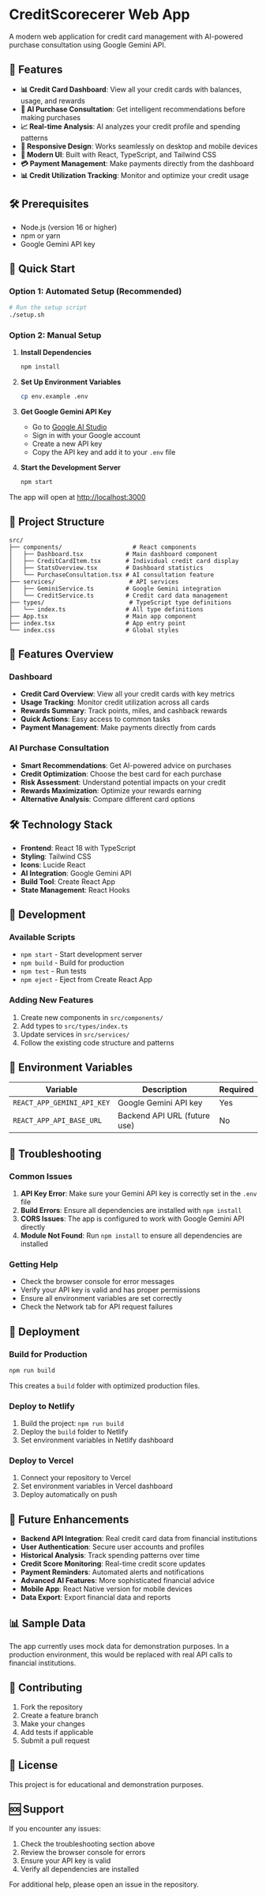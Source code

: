 # CreditScorecerer Web App

A modern web application for credit card management with AI-powered purchase consultation using Google Gemini API.

## 🚀 Features

- **📊 Credit Card Dashboard**: View all your credit cards with balances, usage, and rewards
- **🤖 AI Purchase Consultation**: Get intelligent recommendations before making purchases
- **📈 Real-time Analysis**: AI analyzes your credit profile and spending patterns
- **📱 Responsive Design**: Works seamlessly on desktop and mobile devices
- **🎨 Modern UI**: Built with React, TypeScript, and Tailwind CSS
- **💳 Payment Management**: Make payments directly from the dashboard
- **📊 Credit Utilization Tracking**: Monitor and optimize your credit usage

## 🛠️ Prerequisites

- Node.js (version 16 or higher)
- npm or yarn
- Google Gemini API key

## 🚀 Quick Start

### Option 1: Automated Setup (Recommended)

```bash
# Run the setup script
./setup.sh
```

### Option 2: Manual Setup

1. **Install Dependencies**
   ```bash
   npm install
   ```

2. **Set Up Environment Variables**
   ```bash
   cp env.example .env
   ```

3. **Get Google Gemini API Key**
   - Go to [Google AI Studio](https://makersuite.google.com/app/apikey)
   - Sign in with your Google account
   - Create a new API key
   - Copy the API key and add it to your `.env` file

4. **Start the Development Server**
   ```bash
   npm start
   ```

The app will open at [http://localhost:3000](http://localhost:3000)

## 📁 Project Structure

```
src/
├── components/                    # React components
│   ├── Dashboard.tsx            # Main dashboard component
│   ├── CreditCardItem.tsx       # Individual credit card display
│   ├── StatsOverview.tsx        # Dashboard statistics
│   └── PurchaseConsultation.tsx # AI consultation feature
├── services/                     # API services
│   ├── GeminiService.ts         # Google Gemini integration
│   └── CreditService.ts         # Credit card data management
├── types/                        # TypeScript type definitions
│   └── index.ts                 # All type definitions
├── App.tsx                      # Main app component
├── index.tsx                    # App entry point
└── index.css                    # Global styles
```

## 🎯 Features Overview

### Dashboard
- **Credit Card Overview**: View all your credit cards with key metrics
- **Usage Tracking**: Monitor credit utilization across all cards
- **Rewards Summary**: Track points, miles, and cashback rewards
- **Quick Actions**: Easy access to common tasks
- **Payment Management**: Make payments directly from cards

### AI Purchase Consultation
- **Smart Recommendations**: Get AI-powered advice on purchases
- **Credit Optimization**: Choose the best card for each purchase
- **Risk Assessment**: Understand potential impacts on your credit
- **Rewards Maximization**: Optimize your rewards earning
- **Alternative Analysis**: Compare different card options

## 🛠️ Technology Stack

- **Frontend**: React 18 with TypeScript
- **Styling**: Tailwind CSS
- **Icons**: Lucide React
- **AI Integration**: Google Gemini API
- **Build Tool**: Create React App
- **State Management**: React Hooks

## 🔧 Development

### Available Scripts

- `npm start` - Start development server
- `npm build` - Build for production
- `npm test` - Run tests
- `npm eject` - Eject from Create React App

### Adding New Features

1. Create new components in `src/components/`
2. Add types to `src/types/index.ts`
3. Update services in `src/services/`
4. Follow the existing code structure and patterns

## 🔑 Environment Variables

| Variable | Description | Required |
|----------|-------------|----------|
| `REACT_APP_GEMINI_API_KEY` | Google Gemini API key | Yes |
| `REACT_APP_API_BASE_URL` | Backend API URL (future use) | No |

## 🐛 Troubleshooting

### Common Issues

1. **API Key Error**: Make sure your Gemini API key is correctly set in the `.env` file
2. **Build Errors**: Ensure all dependencies are installed with `npm install`
3. **CORS Issues**: The app is configured to work with Google Gemini API directly
4. **Module Not Found**: Run `npm install` to ensure all dependencies are installed

### Getting Help

- Check the browser console for error messages
- Verify your API key is valid and has proper permissions
- Ensure all environment variables are set correctly
- Check the Network tab for API request failures

## 🚀 Deployment

### Build for Production

```bash
npm run build
```

This creates a `build` folder with optimized production files.

### Deploy to Netlify

1. Build the project: `npm run build`
2. Deploy the `build` folder to Netlify
3. Set environment variables in Netlify dashboard

### Deploy to Vercel

1. Connect your repository to Vercel
2. Set environment variables in Vercel dashboard
3. Deploy automatically on push

## 🔮 Future Enhancements

- **Backend API Integration**: Real credit card data from financial institutions
- **User Authentication**: Secure user accounts and profiles
- **Historical Analysis**: Track spending patterns over time
- **Credit Score Monitoring**: Real-time credit score updates
- **Payment Reminders**: Automated alerts and notifications
- **Advanced AI Features**: More sophisticated financial advice
- **Mobile App**: React Native version for mobile devices
- **Data Export**: Export financial data and reports

## 📊 Sample Data

The app currently uses mock data for demonstration purposes. In a production environment, this would be replaced with real API calls to financial institutions.

## 🤝 Contributing

1. Fork the repository
2. Create a feature branch
3. Make your changes
4. Add tests if applicable
5. Submit a pull request

## 📄 License

This project is for educational and demonstration purposes.

## 🆘 Support

If you encounter any issues:

1. Check the troubleshooting section above
2. Review the browser console for errors
3. Ensure your API key is valid
4. Verify all dependencies are installed

For additional help, please open an issue in the repository.
